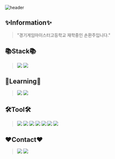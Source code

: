 ![header](https://capsule-render.vercel.app/api?type=waving&color=D1DDD8&height=200&text=WELCOME!&fontSize=60&fontAlign=40&fontAlignY=25&fontColor=1D6A96&desc=sonhwanju's%20Github%20Profile!&descSize=30&descAlign=60&descAlignY=50)

✨Information✨
---------------
> "경기게임마이스터고등학교 재학중인 손환주입니다."  

📚Stack📚
---------
> <img src="https://img.shields.io/badge/CSharp-239120?style=for-the-badge&logo=CSharp&logoColor=white">  
> <img src="https://img.shields.io/badge/Node.js-339933?style=for-the-badge&logo=Node.js&logoColor=white">  

📖Learning📖
-------------
> <img src="https://img.shields.io/badge/TypeScript-3178C6?style=for-the-badge&logo=TypeScript&logoColor=white"> 
> <img src="https://img.shields.io/badge/C++-00599C?style=for-the-badge&logo=c%2B%2B&logoColor=white">

🛠️Tool🛠️
--------
> <img src="https://img.shields.io/badge/Unity-FFFFFF?style=for-the-badge&logo=Unity&logoColor=black">  
> <img src="https://img.shields.io/badge/Visual Studio-5C2D91?style=for-the-badge&logo=Visual Studio&logoColor=white">  
> <img src="https://img.shields.io/badge/VS Code-007ACC?style=for-the-badge&logo=Visual Studio Code&logoColor=white">  
> <img src="https://img.shields.io/badge/Git-F05032?style=for-the-badge&logo=Git&logoColor=white"> 
> <img src="https://img.shields.io/badge/SourceTree-0052CC?style=for-the-badge&logo=SourceTree&logoColor=white">  
> <img src="https://img.shields.io/badge/phpMyAdmin-777BB4?style=for-the-badge&logo=phpMyAdmin&logoColor=white">  
> <img src="https://img.shields.io/badge/Amazon AWS-232F3E?style=for-the-badge&logo=Amazon AWS&logoColor=white"> 

❤️Contact❤️
---------------
> <a href="https://www.facebook.com/profile.php?id=100007904865117" target="_blank"><img src="https://img.shields.io/badge/FaceBook-1877F2?style=for-the-badge&logo=Facebook&logoColor=white"/></a>
> <a href="https://cdn.discordapp.com/attachments/778523191676370974/966504610858696775/unknown.png" target="_blank"><img src="https://img.shields.io/badge/Discord-5865F2?style=for-the-badge&logo=Discord&logoColor=white"/></a>

